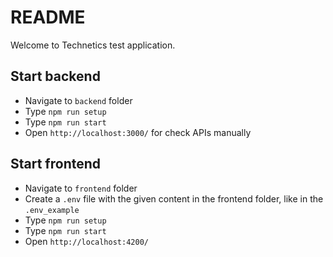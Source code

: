 # README

Welcome to Technetics test application.

## Start backend
 - Navigate to `backend` folder
 - Type `npm run setup`
 - Type `npm run start`
 - Open `http://localhost:3000/` for check APIs manually

 ## Start frontend
 - Navigate to `frontend` folder
 - Create a `.env` file with the given content in the frontend folder, like in the `.env_example`
 - Type `npm run setup`
 - Type `npm run start`
 - Open `http://localhost:4200/`